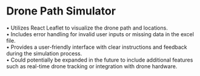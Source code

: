 # Drone Path Simulator

• Utilizes React Leaflet to visualize the drone path and locations.  
• Includes error handling for invalid user inputs or missing data in the excel file.  
• Provides a user-friendly interface with clear instructions and feedback during the simulation process.  
• Could potentially be expanded in the future to include additional features such as real-time drone tracking or integration with drone hardware.
